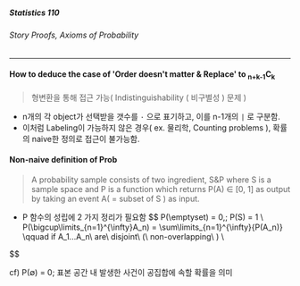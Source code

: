 ##### Statistics 110

###### Story Proofs, Axioms of Probability

---



#### How to deduce the case of 'Order doesn't matter & Replace' to <sub>n+k-1</sub>C<sub>k</sub>

> 형변환을 통해 접근 가능( Indistinguishability ( 비구별성 ) 문제 )

- n개의 각 object가 선택받을 갯수를 `·` 으로 표기하고, 이를 n-1개의 `|` 로 구분함. 
- 이처럼 Labeling이 가능하지 않은 경우( ex. 물리학, Counting problems ), 확률의 naive한 정의로 접근이 불가능함.



#### Non-naive definition of Prob

> A probability sample consists of two ingredient, S&P where S is a sample space and P is a function which returns P(A) ∈ [0, 1] as output by taking an event A( = subset of S ) as input.

-  P 함수의 성립에 2 가지 정리가 필요함
  $$
  P(\emptyset) = 0,\; P(S) = 1 \\
  P(\bigcup\limits_{n=1}^{\infty}A_n) = \sum\limits_{n=1}^{\infty}{P(A_n)} \qquad if A_1...A_n\ are\ disjoint\ (\ non-overlapping\ ) \\
  $$

cf) P(∅) = 0; 표본 공간 내 발생한 사건이 공집합에 속할 확률을 의미

